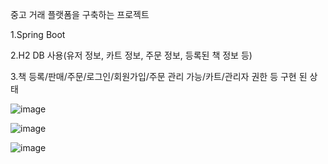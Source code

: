 중고 거래 플랫폼을 구축하는 프로젝트

1.Spring Boot

2.H2 DB 사용(유저 정보, 카트 정보, 주문 정보, 등록된 책 정보 등)

3.책 등록/판매/주문/로그인/회원가입/주문 관리 가능/카트/관리자 권한 등 구현 된 상태

![image](https://github.com/user-attachments/assets/9458ea9e-97e3-4481-9d87-b15bb451dac5)

![image](https://github.com/user-attachments/assets/4ff3f86b-99a3-457f-a6e9-aef1d5ae7217)

![image](https://github.com/user-attachments/assets/5aff933a-5146-48ec-b294-ed4e85cd8e88)

